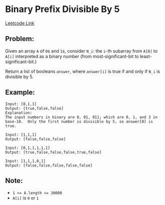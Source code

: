 
# Binary Prefix Divisible By 5
[Leetcode Link](https://leetcode.com/problems/binary-prefix-divisible-by-5/)

## Problem:

Given an array `A` of `0`s and `1`s, consider `N_i`: the `i`-th subarray from `A[0]` to `A[i]` interpreted as a binary number (from most-significant-bit to least-significant-bit.)

Return a list of booleans `answer`, where `answer[i]` is true if and only if `N_i` is divisible by 5.

## Example:

```
Input: [0,1,1]
Output: [true,false,false]
Explanation: 
The input numbers in binary are 0, 01, 011; which are 0, 1, and 3 in base-10.  Only the first number is divisible by 5, so answer[0] is true.
```
```
Input: [1,1,1]
Output: [false,false,false]
```
```
Input: [0,1,1,1,1,1]
Output: [true,false,false,false,true,false]
```
```
Input: [1,1,1,0,1]
Output: [false,false,false,false,false]
```

## Note:

- `1 <= A.length <= 30000`
- `A[i]` is `0` or `1`
